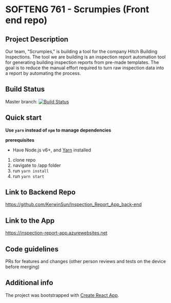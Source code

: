 # SOFTENG 761 - Scrumpies (Front end repo)

## Project Description

Our team, "Scrumpies," is building a tool for the company Hitch Building Inspections. The tool we are building is an inspection report automation tool for generating building inspection reports from pre-made templates. The goal is to reduce the manual effort required to turn raw inspection data into a report by automating the process.

## Build Status

Master branch: [![Build Status](https://travis-ci.com/Karim-C/Inspection_Report_App_front-end.svg?token=aUW8TwnwNhqKCHbwaCXT&branch=master)](https://travis-ci.com/Karim-C/Inspection_Report_App_front-end)

## Quick start

**Use `yarn` instead of `npm` to manage dependencies**

**prerequisites**

- Have Node.js v6+, and [Yarn](https://yarnpkg.com/en/) installed

1. clone repo
2. navigate to /app folder
3. run `yarn install`
4. run `yarn start`

## Link to Backend Repo

https://github.com/KerwinSun/Inspection_Report_App_back-end

## Link to the App

https://inspection-report-app.azurewebsites.net



## Code guidelines

PRs for features and changes (other person reviews and tests on the device before merging)

## Additional info

The project was bootstrapped with [Create React App](https://github.com/facebook/create-react-app).
